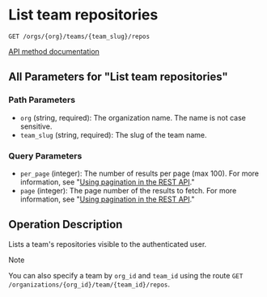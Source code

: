 # List team repositories

`GET /orgs/{org}/teams/{team_slug}/repos`

[API method documentation](https://docs.github.com/rest/teams/teams#list-team-repositories)

## All Parameters for "List team repositories"

### Path Parameters

- `org` (string, required): The organization name. The name is not case sensitive.
- `team_slug` (string, required): The slug of the team name.
### Query Parameters

- `per_page` (integer): The number of results per page (max 100). For more information, see "[Using pagination in the REST API](https://docs.github.com/rest/using-the-rest-api/using-pagination-in-the-rest-api)."
- `page` (integer): The page number of the results to fetch. For more information, see "[Using pagination in the REST API](https://docs.github.com/rest/using-the-rest-api/using-pagination-in-the-rest-api)."

## Operation Description

Lists a team's repositories visible to the authenticated user.

> [!NOTE]
> You can also specify a team by `org_id` and `team_id` using the route `GET /organizations/{org_id}/team/{team_id}/repos`.
